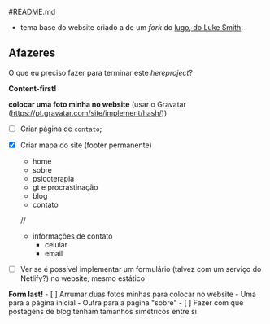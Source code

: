 #README.md

- tema base do website criado a de um _fork_ do [lugo, do Luke Smith](https://github.com/paulorssalves/lugo).

## Afazeres

O que eu preciso fazer para terminar este _hereproject_?

**Content-first!**

**colocar uma foto minha no website** (usar o Gravatar (https://pt.gravatar.com/site/implement/hash/))

- [ ] Criar página de `contato`;
- [X] Criar mapa do site (footer permanente)
	- home
	- sobre
	- psicoterapia
	- gt e procrastinação
	- blog
	- contato

	//

	- informações de contato
		- celular
		- email

- [ ] Ver se é possível implementar um formulário (talvez com um serviço do Netlify?) no website, mesmo estático

**Form last!**
	- [ ] Arrumar duas fotos minhas para colocar no website
		- Uma para a página inicial
		- Outra para a página "sobre"
	- [ ] Fazer com que postagens de blog tenham tamanhos simétricos entre si 

